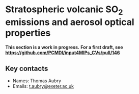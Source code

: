 # Stratospheric volcanic SO<sub>2</sub> emissions and aerosol optical properties

**This section is a work in progress.**
**For a first draft, see https://github.com/PCMDI/input4MIPs_CVs/pull/146**

## Key contacts

- Names: Thomas Aubry
- Emails: t.aubry@exeter.ac.uk

<!--- begin-revision-history:UOEXETER-CMIP -->
<!--- Do not edit this section, it is automatically updated when the docs are built -->
<!--- No revisions, hence section is blank -->
<!--- end-revision-history -->
